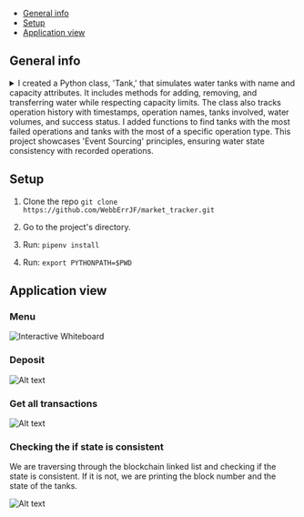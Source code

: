 
* [General info](#general-info)
* [Setup](#setup)
* [Application view](#application-view)

## General info
<details>
<summary>I created a Python class, 'Tank,' that simulates water tanks with name and capacity attributes. It includes methods for adding, removing, and transferring water while respecting capacity limits. The class also tracks operation history with timestamps, operation names, tanks involved, water volumes, and success status. I added functions to find tanks with the most failed operations and tanks with the most of a specific operation type. This project showcases 'Event Sourcing' principles, ensuring water state consistency with recorded operations.</summary>
</details>


## Setup
1. Clone the repo
```git clone https://github.com/WebbErrJF/market_tracker.git```

2. Go to the project's directory.

3. Run:
```pipenv install```

4. Run:
```export PYTHONPATH=$PWD```

## Application view
<h3>Menu</h3>

![Interactive Whiteboard](images/menu.png)


<h3>Deposit</h3>

![Alt text](images/deposit.png)

<h3>Get all transactions</h3>

![Alt text](images/blockchain.png)

<h3>Checking the if state is consistent</h3>
We are traversing through the blockchain linked list and checking if the state is consistent. If it is not, we are printing the block number and the state of the tanks.

![Alt text](images/state.png)
